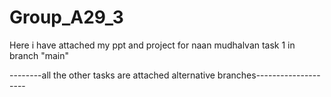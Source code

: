 # Group_A29_3

Here i have attached my ppt and project for naan mudhalvan task 1 in branch "main" 

--------all the other tasks are attached alternative branches-------------------- 
